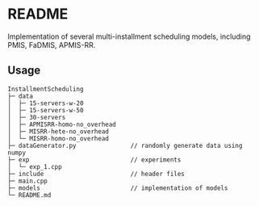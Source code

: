 <!--
 * @FilePath: \InstallmentScheduling\README.md
 * @Description:  
 * @Author: rthete
 * @Date: 2023-03-14 15:04:04
 * @LastEditTime: 2023-06-21 19:42:24
-->
# README

Implementation of several multi-installment scheduling models, including PMIS, FaDMIS, APMIS-RR.

## Usage

```
InstallmentScheduling
├─ data
│  ├─ 15-servers-w-20
│  ├─ 15-servers-w-50
│  ├─ 30-servers
│  ├─ APMISRR-homo-no_overhead
│  ├─ MISRR-hete-no_overhead
│  └─ MISRR-homo-no_overhead
├─ dataGenerator.py               // randomly generate data using numpy
├─ exp                            // experiments
│  └─ exp_1.cpp         
├─ include                        // header files
├─ main.cpp
├─ models                         // implementation of models
└─ README.md

```